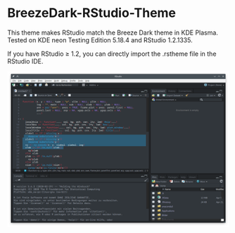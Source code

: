 # BreezeDark-RStudio-Theme
This theme makes RStudio match the Breeze Dark theme in KDE Plasma.
Tested on KDE neon Testing Edition 5.18.4 and RStudio 1.2.1335.

If you have RStudio ≥ 1.2, you can directly import the .rstheme file in the RStudio IDE.

![Screenshot](preview.png)
